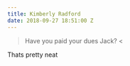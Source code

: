```yaml
---
title: Kimberly Radford
date: 2018-09-27 18:51:00 Z
---
```


> Have you paid your dues Jack? <

Thats pretty neat